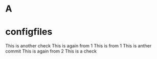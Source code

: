 # A
# configfiles
This is another check
This is again from 1
This is from 1
This is anther commit
This is again from 2
This is a check
